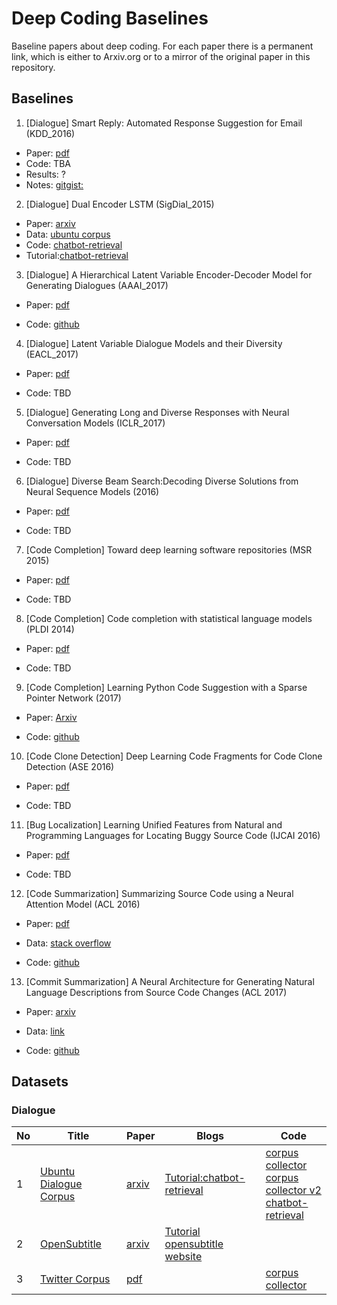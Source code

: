 # Deep Coding Baselines
Baseline papers about deep coding. For each paper there is a permanent link, which is either to Arxiv.org or to a mirror of the original paper in this repository.	


## Baselines
1. \[Dialogue\] Smart Reply: Automated Response Suggestion for Email (KDD_2016)
  * Paper: [pdf](https://github.com/DeepSE/DeepCodingBaselines/raw/master/papers/smart-reply.pdf)
  * Code: TBA
  * Results: ?
  * Notes: [gitgist:](https://gist.github.com/shagunsodhani/da411f15b71ed6a664f9d5ac46409b42)

2. \[Dialogue\] Dual Encoder LSTM (SigDial_2015)
  * Paper: [arxiv](https://arxiv.org/abs/1506.08909)
  * Data: [ubuntu corpus](https://drive.google.com/open?id=0B_bZck-ksdkpVEtVc1R6Y01HMWM) 
  * Code: [chatbot-retrieval](https://github.com/dennybritz/chatbot-retrieval)
  * Tutorial:[chatbot-retrieval](http://www.wildml.com/2016/07/deep-learning-for-chatbots-2-retrieval-based-model-tensorflow/)

3. \[Dialogue\] A Hierarchical Latent Variable Encoder-Decoder Model for Generating Dialogues (AAAI_2017)

+ Paper: [pdf](https://github.com/DeepSE/DeepCodingBaselines/raw/master/papers/!2017AAAI-A-Hierarchical-Latent-Variable-Encoder-Decoder-Model-for-Generating-Dialogues.pdf) 

+ Code: [github](https://github.com/julianser/hed-dlg-truncated) 

4. \[Dialogue\] Latent Variable Dialogue Models and their Diversity (EACL_2017) 

+ Paper: [pdf]()

+ Code: TBD

5. \[Dialogue\] Generating Long and Diverse Responses with Neural Conversation Models (ICLR_2017)

+ Paper: [pdf]()

+ Code: TBD

6. \[Dialogue\] Diverse Beam Search:Decoding Diverse Solutions from Neural Sequence Models (2016)

+ Paper: [pdf]()

+ Code: TBD

7. \[Code Completion\] Toward deep learning software repositories (MSR 2015)

+ Paper: [pdf](http://citeseerx.ist.psu.edu/viewdoc/download?doi=10.1.1.714.5031&rep=rep1&type=pdf)

+ Code: TBD

8. \[Code Completion\] Code completion with statistical language models (PLDI 2014) 

+ Paper: [pdf](http://www.srl.inf.ethz.ch/papers/pldi14-statistical.pdf)

+ Code: TBD

9. \[Code Completion\] Learning Python Code Suggestion with a Sparse Pointer Network (2017)

+ Paper: [Arxiv](https://arxiv.org/abs/1611.08307)

+ Code: [github](https://github.com/uclmr/pycodesuggest) 


10. \[Code Clone Detection\] Deep Learning Code Fragments for Code Clone Detection (ASE 2016)

+ Paper: [pdf](http://www.cs.wm.edu/~denys/pubs/ASE'16-DeepLearningClones.pdf)

+ Code: TBD


11. \[Bug Localization\] Learning Unified Features from Natural and Programming Languages for Locating Buggy Source Code (IJCAI 2016)

+ Paper: [pdf](https://pdfs.semanticscholar.org/7848/5ab466e1a83e7965500cceab476b55d145c0.pdf)

+ Code: TBD

12. \[Code Summarization\] Summarizing Source Code using a Neural Attention Model (ACL 2016)

+ Paper: [pdf](https://www.aclweb.org/anthology/P/P16/P16-1195.pdf)

+ Data: [stack overflow](https://github.com/sriniiyer/codenn/tree/master/data/stackoverflow) 

+ Code: [github](https://github.com/sriniiyer/codenn)

13. \[Commit Summarization\] A Neural Architecture for Generating Natural Language Descriptions from Source Code Changes (ACL 2017)

+ Paper: [arxiv](https://arxiv.org/abs/1704.04856)

+ Data: [link](https://osf.io/67kyc/?view_only=ad588fe5d1a14dd795553fb4951b5bf9)

+ Code: [github](https://github.com/epochx/commitgen)



## Datasets

### Dialogue
|No|Title|Paper|Blogs|Code|
|---|---|---|---|---|
|1|[Ubuntu Dialogue Corpus](https://drive.google.com/open?id=0B_bZck-ksdkpVEtVc1R6Y01HMWM)|[arxiv](https://arxiv.org/abs/1506.08909)|[Tutorial:chatbot-retrieval](http://www.wildml.com/2016/07/deep-learning-for-chatbots-2-retrieval-based-model-tensorflow/)|[corpus collector](https://github.com/npow/ubottu)<br/> [corpus collector v2](https://github.com/rkadlec/ubuntu-ranking-dataset-creator)<br/> [chatbot-retrieval](https://github.com/dennybritz/chatbot-retrieval)|
|2|[OpenSubtitle](https://s3.amazonaws.com/opennmt-trainingdata/opensub_qa_en.tgz)|[arxiv](https://arxiv.org/pdf/1506.05869v3.pdf) | [Tutorial](http://forum.opennmt.net/t/english-chatbot-model-with-opennmt/184)<br/> [opensubtitle website](http://opus.lingfil.uu.se/OpenSubtitles.php)||
|3|[Twitter Corpus](http://homes.cs.washington.edu/~aritter/twitter_chat/)| [pdf](http://www.aclweb.org/anthology/N10-1020)|  |[corpus collector](https://github.com/bwbaugh/twitter-corpus)|







